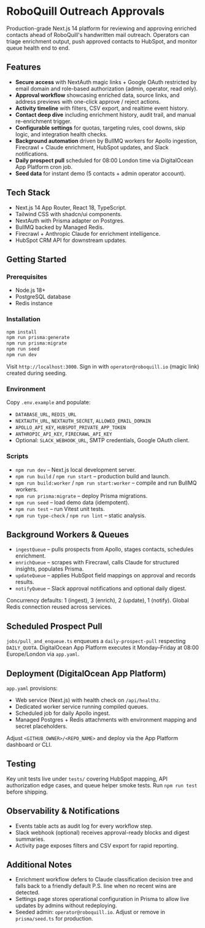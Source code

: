 # RoboQuill Outreach Approvals

Production-grade Next.js 14 platform for reviewing and approving enriched contacts ahead of RoboQuill's handwritten mail outreach. Operators can triage enrichment output, push approved contacts to HubSpot, and monitor queue health end to end.

## Features

- **Secure access** with NextAuth magic links + Google OAuth restricted by email domain and role-based authorization (admin, operator, read only).
- **Approval workflow** showcasing enriched data, source links, and address previews with one-click approve / reject actions.
- **Activity timeline** with filters, CSV export, and realtime event history.
- **Contact deep dive** including enrichment history, audit trail, and manual re-enrichment trigger.
- **Configurable settings** for quotas, targeting rules, cool downs, skip logic, and integration health checks.
- **Background automation** driven by BullMQ workers for Apollo ingestion, Firecrawl + Claude enrichment, HubSpot updates, and Slack notifications.
- **Daily prospect pull** scheduled for 08:00 London time via DigitalOcean App Platform cron job.
- **Seed data** for instant demo (5 contacts + admin operator account).

## Tech Stack

- Next.js 14 App Router, React 18, TypeScript.
- Tailwind CSS with shadcn/ui components.
- NextAuth with Prisma adapter on Postgres.
- BullMQ backed by Managed Redis.
- Firecrawl + Anthropic Claude for enrichment intelligence.
- HubSpot CRM API for downstream updates.

## Getting Started

### Prerequisites

- Node.js 18+
- PostgreSQL database
- Redis instance

### Installation

```bash
npm install
npm run prisma:generate
npm run prisma:migrate
npm run seed
npm run dev
```

Visit `http://localhost:3000`. Sign in with `operator@roboquill.io` (magic link) created during seeding.

### Environment

Copy `.env.example` and populate:

- `DATABASE_URL`, `REDIS_URL`
- `NEXTAUTH_URL`, `NEXTAUTH_SECRET`, `ALLOWED_EMAIL_DOMAIN`
- `APOLLO_API_KEY`, `HUBSPOT_PRIVATE_APP_TOKEN`
- `ANTHROPIC_API_KEY`, `FIRECRAWL_API_KEY`
- Optional: `SLACK_WEBHOOK_URL`, SMTP credentials, Google OAuth client.

### Scripts

- `npm run dev` – Next.js local development server.
- `npm run build` / `npm run start` – production build and launch.
- `npm run build:worker` / `npm run start:worker` – compile and run BullMQ workers.
- `npm run prisma:migrate` – deploy Prisma migrations.
- `npm run seed` – load demo data (idempotent).
- `npm run test` – run Vitest unit tests.
- `npm run type-check` / `npm run lint` – static analysis.

## Background Workers & Queues

- `ingestQueue` – pulls prospects from Apollo, stages contacts, schedules enrichment.
- `enrichQueue` – scrapes with Firecrawl, calls Claude for structured insights, populates Prisma.
- `updateQueue` – applies HubSpot field mappings on approval and records results.
- `notifyQueue` – Slack approval notifications and optional daily digest.

Concurrency defaults: 1 (ingest), 3 (enrich), 2 (update), 1 (notify). Global Redis connection reused across services.

## Scheduled Prospect Pull

`jobs/pull_and_enqueue.ts` enqueues a `daily-prospect-pull` respecting `DAILY_QUOTA`. DigitalOcean App Platform executes it Monday–Friday at 08:00 Europe/London via `app.yaml`.

## Deployment (DigitalOcean App Platform)

`app.yaml` provisions:

- Web service (Next.js) with health check on `/api/healthz`.
- Dedicated worker service running compiled queues.
- Scheduled job for daily Apollo ingest.
- Managed Postgres + Redis attachments with environment mapping and secret placeholders.

Adjust `<GITHUB_OWNER>/<REPO_NAME>` and deploy via the App Platform dashboard or CLI.

## Testing

Key unit tests live under `tests/` covering HubSpot mapping, API authorization edge cases, and queue helper smoke tests. Run `npm run test` before shipping.

## Observability & Notifications

- Events table acts as audit log for every workflow step.
- Slack webhook (optional) receives approval-ready blocks and digest summaries.
- Activity page exposes filters and CSV export for rapid reporting.

## Additional Notes

- Enrichment workflow defers to Claude classification decision tree and falls back to a friendly default P.S. line when no recent wins are detected.
- Settings page stores operational configuration in Prisma to allow live updates by admins without redeploying.
- Seeded admin: `operator@roboquill.io`. Adjust or remove in `prisma/seed.ts` for production.
